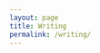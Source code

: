 ```yaml
---
layout: page
title: Writing
permalink: /writing/
---
```


<style type="text/css">
.page-content {
	background-color: orange;
}
.site-footer {
    border-bottom: 10px solid orange;
 }
</style>